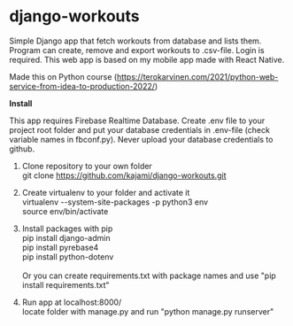 # django-workouts

Simple Django app that fetch workouts from database and lists them. Program can create, remove and export workouts to .csv-file. Login is required. This web app is based on my mobile app made with React Native.

Made this on Python course (https://terokarvinen.com/2021/python-web-service-from-idea-to-production-2022/)

**Install**

This app requires Firebase Realtime Database. Create .env file to your project root folder and put your database credentials in .env-file (check variable names in fbconf.py). Never upload your database credentials to github. 

1. Clone repository to your own folder<br>
git clone https://github.com/kajami/django-workouts.git

2. Create virtualenv to your folder and activate it <br>
virtualenv --system-site-packages -p python3 env<br>
source env/bin/activate<br>

3. Install packages with pip<br>
pip install django-admin<br>
pip install pyrebase4<br>
pip install python-dotenv<br><br>
Or you can create requirements.txt with package names and use "pip install requirements.txt"<br>

4. Run app at localhost:8000/<br>
locate folder with manage.py and run "python manage.py runserver"<br>
